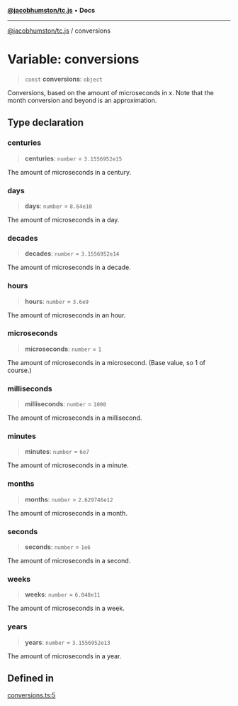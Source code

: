 [**@jacobhumston/tc.js**](../README.md) • **Docs**

---

[@jacobhumston/tc.js](../globals.md) / conversions

# Variable: conversions

> `const` **conversions**: `object`

Conversions, based on the amount of microseconds in x.
Note that the month conversion and beyond is an approximation.

## Type declaration

### centuries

> **centuries**: `number` = `3.1556952e15`

The amount of microseconds in a century.

### days

> **days**: `number` = `8.64e10`

The amount of microseconds in a day.

### decades

> **decades**: `number` = `3.1556952e14`

The amount of microseconds in a decade.

### hours

> **hours**: `number` = `3.6e9`

The amount of microseconds in an hour.

### microseconds

> **microseconds**: `number` = `1`

The amount of microseconds in a microsecond. (Base value, so 1 of course.)

### milliseconds

> **milliseconds**: `number` = `1000`

The amount of microseconds in a millisecond.

### minutes

> **minutes**: `number` = `6e7`

The amount of microseconds in a minute.

### months

> **months**: `number` = `2.629746e12`

The amount of microseconds in a month.

### seconds

> **seconds**: `number` = `1e6`

The amount of microseconds in a second.

### weeks

> **weeks**: `number` = `6.048e11`

The amount of microseconds in a week.

### years

> **years**: `number` = `3.1556952e13`

The amount of microseconds in a year.

## Defined in

[conversions.ts:5](https://github.com/jacobhumston/tc.js/blob/6d66e13e302e63f8bdbc05fea5c3d15f79d70053/src/conversions.ts#L5)
